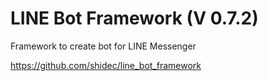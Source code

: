 # LINE Bot Framework (V 0.7.2)
Framework to create bot for LINE Messenger

https://github.com/shidec/line_bot_framework
